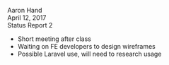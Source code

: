 Aaron Hand<br>
April 12, 2017<br>
Status Report 2

- Short meeting after class
- Waiting on FE developers to design wireframes
- Possible Laravel use, will need to research usage
